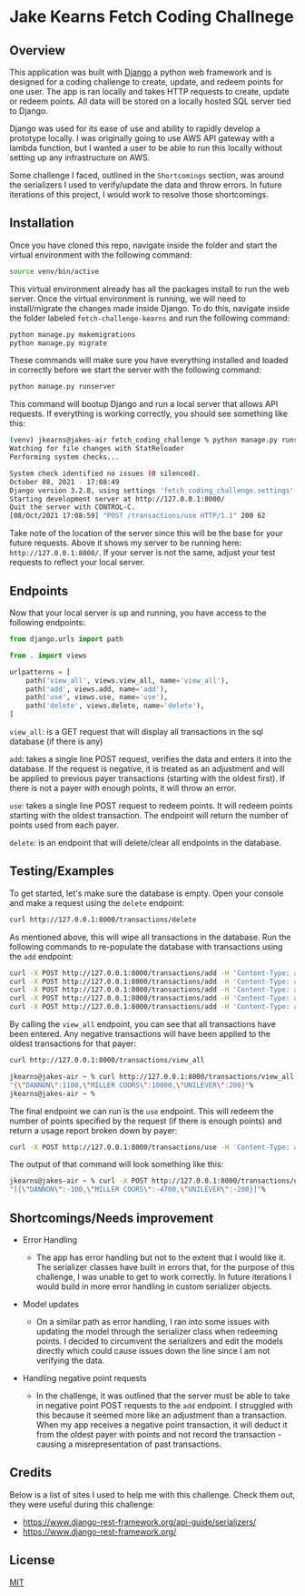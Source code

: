 # Jake Kearns Fetch Coding Challnege
## Overview
This application was built with [Django](https://www.djangoproject.com/) a python web framework and is designed for a coding challenge to create, update, and redeem points for one user. The app is ran locally and takes HTTP requests to create, update or redeem points. All data will be stored on a locally hosted SQL server tied to Django.

Django was used for its ease of use and ability to rapidly develop a prototype locally. I was originally going to use AWS API gateway with a lambda function, but I wanted a user to be able to run this locally without setting up any infrastructure on AWS. 

Some challenge I faced, outlined in the `Shortcomings` section, was around the serializers I used to verify/update the data and throw errors. In future iterations of this project, I would work to resolve those shortcomings. 

## Installation
Once you have cloned this repo, navigate inside the folder and start the virtual environment with the following command:
```bash
source venv/bin/active
```
This virtual environment already has all the packages install to run the web server. Once the virtual environment is running, we will need to install/migrate the changes made inside Django. To do this, navigate inside the folder labeled `fetch-challenge-kearns` and run the following command:

```bash
python manage.py makemigrations
python manage.py migrate
```

These commands will make sure you have everything installed and loaded in correctly before we start the server with the following command:

```bash
python manage.py runserver
```

This command will bootup Django and run a local server that allows API requests. If everything is working correctly, you should see something like this:
```bash
(venv) jkearns@jakes-air fetch_coding_challenge % python manage.py runserver
Watching for file changes with StatReloader
Performing system checks...

System check identified no issues (0 silenced).
October 08, 2021 - 17:08:49
Django version 3.2.8, using settings 'fetch_coding_challenge.settings'
Starting development server at http://127.0.0.1:8000/
Quit the server with CONTROL-C.
[08/Oct/2021 17:08:59] "POST /transactions/use HTTP/1.1" 200 62
```
Take note of the location of the server since this will be the base for your future requests. Above it shows my server to be running here: `http://127.0.0.1:8000/`. If your server is not the same, adjust your test requests to reflect your local server.

## Endpoints
Now that your local server is up and running, you have access to the following endpoints:

```python
from django.urls import path

from . import views

urlpatterns = [
    path('view_all', views.view_all, name='view_all'),
    path('add', views.add, name='add'),
    path('use', views.use, name='use'),
    path('delete', views.delete, name='delete'),
]
```
`view_all`: is a GET request that will display all transactions in the sql database (if there is any)

`add`: takes a single line POST request, verifies the data and enters it into the database. If the request is negative, it is treated as an adjustment and will be applied to previous payer transactions (starting with the oldest first). If there is not a payer with enough points, it will throw an error.

`use`: takes a single line POST request to redeem points. It will redeem points starting with the oldest transaction. The endpoint will return the number of points used from each payer.

`delete`: is an endpoint that will delete/clear all endpoints in the database.

## Testing/Examples

To get started, let's make sure the database is empty. Open your console and make a request using the `delete` endpoint:
```bash
curl http://127.0.0.1:8000/transactions/delete
```
As mentioned above, this will wipe all transactions in the database. Run the following commands to re-populate the database with transactions using the `add` endpoint:
```bash
curl -X POST http://127.0.0.1:8000/transactions/add -H 'Content-Type: application/json' -d '{"payer": "DANNON", "points": 1000, "timestamp": "2020-11-02T14:00:00Z" }'
curl -X POST http://127.0.0.1:8000/transactions/add -H 'Content-Type: application/json' -d '{"payer": "UNILEVER", "points": 200, "timestamp": "2020-10-31T11:00:00Z" }'
curl -X POST http://127.0.0.1:8000/transactions/add -H 'Content-Type: application/json' -d '{"payer": "MILLER COORS", "points": 10000, "timestamp": "2020-11-01T14:00:00Z"}'
curl -X POST http://127.0.0.1:8000/transactions/add -H 'Content-Type: application/json' -d '{"payer": "DANNON", "points": 300, "timestamp": "2020-10-31T10:00:00Z" }'
curl -X POST http://127.0.0.1:8000/transactions/add -H 'Content-Type: application/json' -d '{"payer": "DANNON", "points": -200, "timestamp": "2020-10-31T15:00:00Z" }'
```

By calling the `view_all` endpoint, you can see that all transactions have been entered. Any negative transactions will have been applied to the oldest transactions for that payer:
```bash
curl http://127.0.0.1:8000/transactions/view_all
```
```bash
jkearns@jakes-air ~ % curl http://127.0.0.1:8000/transactions/view_all
"{\"DANNON\":1100,\"MILLER COORS\":10000,\"UNILEVER\":200}"%
jkearns@jakes-air ~ %
```
The final endpoint we can run is the `use` endpoint. This will redeem the number of points specified by the request (if there is enough points) and return a usage report broken down by payer:
```bash
curl -X POST http://127.0.0.1:8000/transactions/use -H 'Content-Type: application/json' -d '{"points": 5000}'
```
The output of that command will look something like this:
```bash
jkearns@jakes-air ~ % curl -X POST http://127.0.0.1:8000/transactions/use -H 'Content-Type: application/json' -d '{"points": 5000}'
"[{\"DANNON\":-100,\"MILLER COORS\":-4700,\"UNILEVER\":-200}]"%
```

## Shortcomings/Needs improvement
- Error Handling
    - The app has error handling but not to the extent that I would like it. The serializer classes have built in errors that, for the purpose of this challenge, I was unable to get to work correctly. In future iterations I would build in more error handling in custom serializer objects.

- Model updates
    - On a similar path as error handling, I ran into some issues with updating the model through the serializer class when redeeming points. I decided to circumvent the serializers and edit the models directly which could cause issues down the line since I am not verifying the data.

- Handling negative point requests
    - In the challenge, it was outlined that the server must be able to take in negative point POST requests to the `add` endpoint. I struggled with this because it seemed more like an adjustment than a transaction. When my app receives a negative point transaction, it will deduct it from the oldest payer with points and not record the transaction - causing a misrepresentation of past transactions.


## Credits
Below is a list of sites I used to help me with this challenge. Check them out, they were useful during this challenge:
- https://www.django-rest-framework.org/api-guide/serializers/
- https://www.django-rest-framework.org/

## License
[MIT](https://choosealicense.com/licenses/mit/)
